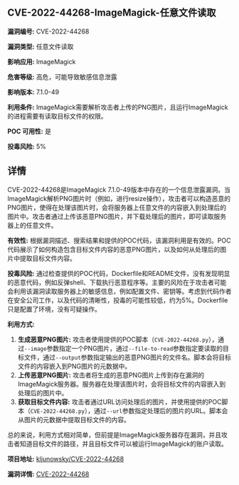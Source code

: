 ## CVE-2022-44268-ImageMagick-任意文件读取

**漏洞编号:** CVE-2022-44268

**漏洞类型:** 任意文件读取

**影响应用:** ImageMagick

**危害等级:** 高危，可能导致敏感信息泄露

**影响版本:** 7.1.0-49

**利用条件:** ImageMagick需要解析攻击者上传的PNG图片，且运行ImageMagick的进程需要有读取目标文件的权限。

**POC 可用性:** 是

**投毒风险:** 5%

## 详情

CVE-2022-44268是ImageMagick 7.1.0-49版本中存在的一个信息泄露漏洞。当ImageMagick解析PNG图片时（例如，进行resize操作），攻击者可以构造恶意的PNG图片，使得在处理该图片时，会将服务器上任意文件的内容嵌入到处理后的图片中。攻击者通过上传该恶意PNG图片，并下载处理后的图片，即可读取服务器上的任意文件。 

**有效性:**
根据漏洞描述、搜索结果和提供的POC代码，该漏洞利用是有效的。POC代码展示了如何构造包含目标文件内容的恶意PNG图片，以及如何从处理后的图片中提取目标文件内容。

**投毒风险:**
通过检查提供的POC代码，Dockerfile和README文件，没有发现明显的恶意代码，例如反弹shell、下载执行恶意程序等。主要的风险在于攻击者可能会利用该漏洞读取服务器上的敏感信息，例如配置文件、密钥等。考虑到代码作者在安全公司工作，以及代码的清晰性，投毒的可能性较低，约为5%。Dockerfile只是配置了环境，没有可疑操作。

**利用方式:**
1.  **生成恶意PNG图片:**  攻击者使用提供的POC脚本（`CVE-2022-44268.py`），通过`--image`参数指定一个PNG图片，通过`--file-to-read`参数指定要读取的目标文件，通过`--output`参数指定输出的恶意PNG图片的文件名。脚本会将目标文件的内容嵌入到PNG图片的元数据中。
2.  **上传恶意PNG图片:**  攻击者将生成的恶意PNG图片上传到存在漏洞的ImageMagick服务器。服务器在处理该图片时，会将目标文件的内容嵌入到处理后的图片中。
3.  **获取目标文件内容:**  攻击者通过URL访问处理后的图片，并使用提供的POC脚本（`CVE-2022-44268.py`），通过`--url`参数指定处理后的图片的URL。脚本会从图片的元数据中提取目标文件的内容。

总的来说，利用方式相对简单，但前提是ImageMagick服务器存在漏洞，并且攻击者知道目标文件的路径，并且目标文件可以被运行ImageMagick的账户读取。

**项目地址:** [kljunowsky/CVE-2022-44268](https://github.com/kljunowsky/CVE-2022-44268)

**漏洞详情:** [CVE-2022-44268](https://nvd.nist.gov/vuln/detail/CVE-2022-44268)
